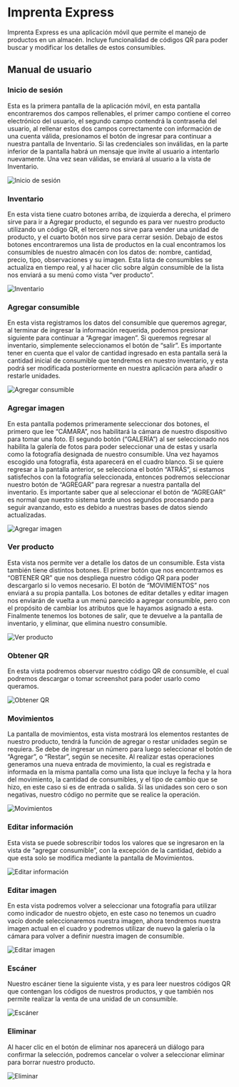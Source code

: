 # Imprenta Express
Imprenta Express es una aplicación móvil que permite el manejo de productos en un almacén. Incluye funcionalidad de códigos QR para poder buscar y modificar los detalles de estos consumibles.

## Manual de usuario
### Inicio de sesión
Esta es la primera pantalla de la aplicación móvil, en esta pantalla encontraremos dos campos rellenables, el primer campo contiene el correo electrónico del usuario, 
el segundo campo contendrá la contraseña del usuario, al rellenar estos dos campos correctamente con información de una cuenta válida, presionamos el botón de ingresar 
para continuar a nuestra pantalla de Inventario. Si las credenciales son inválidas, en la parte inferior de la pantalla habrá un mensaje que invite al usuario a intentarlo 
nuevamente. Una vez sean válidas, se enviará al usuario a la vista de Inventario.  

![Inicio de sesión](https://github.com/Jescortam/imprenta-express/assets/69122617/6d4c295a-38d2-4e60-ab84-8eb9dc13d145)

### Inventario 
En esta vista tiene cuatro botones arriba, de izquierda a derecha, el primero sirve para ir a Agregar producto, el segundo es para ver nuestro producto utilizando un código 
QR, el tercero nos sirve para vender una unidad de producto, y el cuarto botón nos sirve para cerrar sesión. Debajo de estos botones encontraremos una lista de productos 
en la cual encontramos los consumibles de nuestro almacén con los datos de: nombre, cantidad, precio, tipo, observaciones y su imagen. Esta lista de consumibles se actualiza 
en tiempo real, y al hacer clic sobre algún consumible de la lista nos enviará a su menú como vista “ver producto”.  

![Inventario](https://github.com/Jescortam/imprenta-express/assets/69122617/d9019374-7f86-43e4-a475-890c117bad03)

### Agregar consumible
En esta vista registramos los datos del consumible que queremos agregar, al terminar de ingresar la información requerida, podemos presionar siguiente para continuar a 
“Agregar imagen”. Si queremos regresar al inventario, simplemente seleccionamos el botón de “salir”. Es importante tener en cuenta que el valor de cantidad ingresado en 
esta pantalla será la cantidad inicial de consumible que tendremos en nuestro inventario, y esta podrá ser modificada posteriormente en nuestra aplicación para añadir o 
restarle unidades.  

![Agregar consumible](https://github.com/Jescortam/imprenta-express/assets/69122617/f6cf13d8-a9d7-464e-8842-669b00f48248)

### Agregar imagen
En esta pantalla podemos primeramente seleccionar dos botones, el primero que lee “CÁMARA”, nos habilitará la cámara de nuestro dispositivo para tomar una foto. El segundo 
botón (“GALERÍA”) al ser seleccionado nos habilita la galería de fotos para poder seleccionar una de estas y usarla como la fotografía designada de nuestro consumible. Una 
vez hayamos escogido una fotografía, ésta aparecerá en el cuadro blanco. Si se quiere regresar a la pantalla anterior, se selecciona el botón “ATRÁS”, si estamos satisfechos 
con la fotografía seleccionada, entonces podremos seleccionar nuestro botón de “AGREGAR” para regresar a nuestra pantalla del inventario.
Es importante saber que al seleccionar el botón de “AGREGAR” es normal que nuestro sistema tarde unos segundos procesando para seguir avanzando, esto es debido a nuestras 
bases de datos siendo actualizadas.  

![Agregar imagen](https://github.com/Jescortam/imprenta-express/assets/69122617/81563745-8ade-46da-949b-599a5e24a8d9)

### Ver producto
Esta vista nos permite ver a detalle los datos de un consumible. Esta vista también tiene distintos botones. El primer botón que nos encontramos es “OBTENER QR” que nos 
despliega nuestro código QR para poder descargarlo si lo vemos necesario. El botón de “MOVIMIENTOS” nos enviará a su propia pantalla. Los botones de editar detalles y editar 
imagen nos enviarán de vuelta a un menú parecido a agregar consumible, pero con el propósito de cambiar los atributos que le hayamos asignado a esta. Finalmente tenemos los 
botones de salir, que te devuelve a la pantalla de inventario, y eliminar, que elimina nuestro consumible.  

![Ver producto](https://github.com/Jescortam/imprenta-express/assets/69122617/d21b65cf-c06b-492c-a8e1-e874557aa4cb)

### Obtener QR
En esta vista podremos observar nuestro código QR de consumible, el cual podremos descargar o tomar screenshot para poder usarlo como queramos.  

![Obtener QR](https://github.com/Jescortam/imprenta-express/assets/69122617/07b5da2c-a659-435d-a112-f169b4f53f9a)

### Movimientos
La pantalla de movimientos, esta vista mostrará los elementos restantes de nuestro producto, tendrá la función de agregar o restar unidades según se requiera. Se debe de 
ingresar un número para luego seleccionar el botón de “Agregar”, o “Restar”, según se necesite. Al realizar estas operaciones generamos una nueva entrada de movimiento, 
la cual es registrada e informada en la misma pantalla como una lista que incluye la fecha y la hora del movimiento, la cantidad de consumibles, y el tipo de cambio que se 
hizo, en este caso si es de entrada o salida. Si las unidades son cero o son negativas, nuestro código no permite que se realice la operación.  

![Movimientos](https://github.com/Jescortam/imprenta-express/assets/69122617/fc4f327b-257e-4954-83cd-200e826a7ed2)

### Editar información
Esta vista se puede sobrescribir todos los valores que se ingresaron en la vista de “agregar consumible”, con la excepción de la cantidad, debido a que esta solo se modifica 
mediante la pantalla de Movimientos.  

![Editar información](https://github.com/Jescortam/imprenta-express/assets/69122617/ab48311d-6438-4514-86d6-73636d908788)

### Editar imagen
En esta vista podremos volver a seleccionar una fotografía para utilizar como indicador de nuestro objeto, en este caso no tenemos un cuadro vacío donde seleccionaremos 
nuestra imagen, ahora tendremos nuestra imagen actual en el cuadro y podremos utilizar de nuevo la galería o la cámara para volver a definir nuestra imagen de consumible.  

![Editar imagen](https://github.com/Jescortam/imprenta-express/assets/69122617/9f8b156b-2d8e-4f74-b0ed-24322d947955)

### Escáner
Nuestro escáner tiene la siguiente vista, y es para leer nuestros códigos QR que contengan los códigos de nuestros productos, y que también nos permite realizar la venta 
de una unidad de un consumible.  

![Escáner](https://github.com/Jescortam/imprenta-express/assets/69122617/f24528b1-863b-49f1-8f8d-a214eeb0ec10)

### Eliminar
Al hacer clic en el botón de eliminar nos aparecerá un diálogo para confirmar la selección, podremos cancelar o volver a seleccionar eliminar para borrar nuestro producto.  

![Eliminar](https://github.com/Jescortam/imprenta-express/assets/69122617/eb00f0f9-4dba-435a-837f-91aa84ba6e3d)
